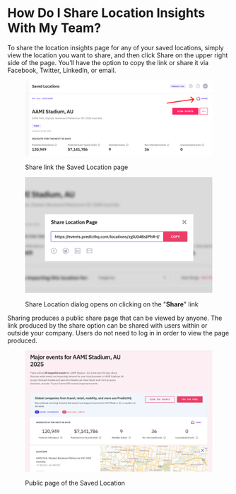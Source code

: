 # How Do I Share Location Insights With My Team?

To share the location insights page for any of your saved locations, simply view the location you want to share, and then click Share on the upper right side of the page. You’ll have the option to copy the link or share it via Facebook, Twitter, LinkedIn, or email.

<figure><img src="../../.gitbook/assets/image (74).png" alt=""><figcaption><p>Share link the Saved Location page</p></figcaption></figure>

<figure><img src="../../.gitbook/assets/image (75).png" alt=""><figcaption><p>Share Location dialog opens on clicking on the "<strong>Share</strong>" link</p></figcaption></figure>

Sharing produces a public share page that can be viewed by anyone. The link produced by the share option can be shared with users within or outside your company. Users do not need to log in in order to view the page produced.

<figure><img src="../../.gitbook/assets/image (76).png" alt=""><figcaption><p>Public page of the Saved Location</p></figcaption></figure>
